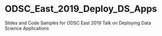 # ODSC_East_2019_Deploy_DS_Apps
Slides and Code Samples for ODSC East 2019 Talk on Deploying Data Science Applications
